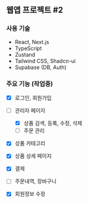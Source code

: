 ## 웹앱 프로젝트 #2

### 사용 기술
- React, Next.js
- TypeScript
- Zustand
- Tailwind CSS, Shadcn-ui
- Supabase (DB, Auth)

### 주요 기능 (작업중)
- [x] 로그인, 회원가입
- [ ] 관리자 페이지 
  - [x] 상품 검색, 등록, 수정, 삭제
  - [ ] 주문 관리
- [x] 상품 카테고리
- [x] 상품 상세 페이지
- [x] 결제
- [ ] 주문내역, 장바구니
- [x] 회원정보 수정

